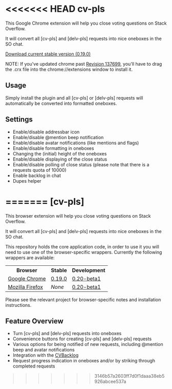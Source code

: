 <<<<<<< HEAD
cv-pls
======

This Google Chrome extension will help you close voting questions on Stack Overflow.

It will convert all [cv-pls] and [delv-pls] requests into nice oneboxes in the SO chat.

[Download current stable version (0.19.0)][1]

NOTE: If you've updated chrome past [Revision 137699][2], you'll have to drag the .crx file into the chrome://extensions window to install it.

Usage
-----

Simply install the plugin and all [cv-pls] or [delv-pls] requests will automatically be converted into formatted oneboxes.

Settings
--------

- Enable/disable addressbar icon
- Enable/disable @mention beep notification
- Enable/disable avatar notifications (like mentions and flags)
- Enable/disable formatting in oneboxes
- Changing the (initial) height of the oneboxes
- Enable/disable displaying of the close status
- Enable/disable polling of close status (please note that there is a requests quota of 10000)
- Enable backlog in chat
- Dupes helper

[1]:https://github.com/downloads/cv-pls/cv-pls/cv-pls.0.19.0.crx
[2]:http://src.chromium.org/viewvc/chrome?view=rev&revision=137699
=======
[cv-pls]
========

This browser extension will help you close voting questions on Stack Overflow.

It will convert all [cv-pls] and [delv-pls] requests into nice oneboxes in the SO chat.

This repository holds the core application code, in order to use it you will need to use one of the browser-specific wrappers. Currently the following wrappers are available:

<table>
  <tr>
    <th>Browser</th>
    <th>Stable</th>
    <th>Development</th>
  </tr>
  <tr>
    <td><a href="https://github.com/cv-pls/chrome-cv-pls">Google Chrome</a></td>
    <td><a href="https://github.com/downloads/cv-pls/chrome-cv-pls/cv-pls_0.19.0.crx">0.19.0</a></td>
    <td><a href="https://github.com/downloads/cv-pls/chrome-cv-pls/cv-pls_0.20-beta1.crx">0.20-beta1</a></td>
  </tr>
  <tr>
    <td><a href="https://github.com/cv-pls/ff-cv-pls">Mozilla Firefox</a></td>
    <td><i>None</i></td>
    <td><a href="https://github.com/downloads/cv-pls/ff-cv-pls/cv-pls_0.20-beta1.xpi">0.20-beta1</a></td>
  </tr>
</table>

Please see the relevant project for browser-specific notes and installation instructions.

Feature Overview
----------------

- Turn [cv-pls] and [delv-pls] requests into oneboxes
- Convenience buttons for creating [cv-pls] and [delv-pls] requests
- Various options for being notified of new requests, including @mention beep and avatar notifications
- Integration with the [CVBacklog][1]
- Request progress indication in oneboxes and/or by striking through completed requests

[1]:https://github.com/gooh/CVBacklog
>>>>>>> 3146b57a2603ff7d0f1daaa38eb5926abcee537a
